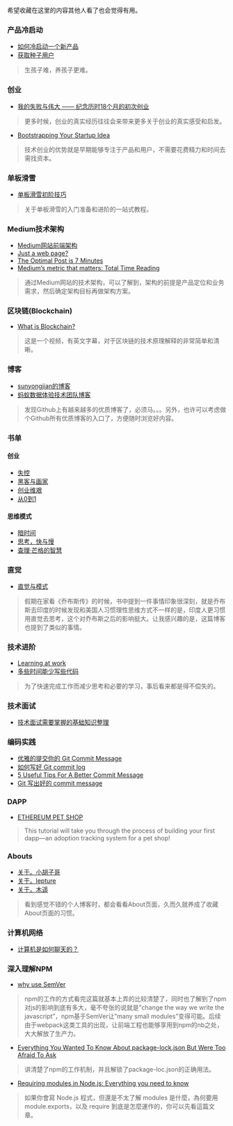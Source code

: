 
希望收藏在这里的内容其他人看了也会觉得有用。

### 产品冷启动
+ [如何冷启动一个新产品](https://www.zhihu.com/question/23281795) <br>
+ [获取种子用户](http://iamsujie.com/tag/%E5%86%B7%E5%90%AF%E5%8A%A8/)
> 生孩子难，养孩子更难。

### 创业
+ [我的失败与伟大 —— 纪念历时18个月的初次创业](http://iosre.com/t/topic/4152)
> 更多时候，创业的真实经历往往会来带来更多关于创业的真实感受和启发。
+ [Bootstrapping Your Startup Idea](http://yedingding.com/2014/03/12/bootstrapping-your-startup-idea.html)
> 技术创业的优势就是早期能够专注于产品和用户，不需要花费精力和时间去需找资本。

### 单板滑雪
+ [单板滑雪初阶技巧](https://www.bilibili.com/read/cv75859?from=articleDetail)
> 关于单板滑雪的入门准备和进阶的一站式教程。

### Medium技术架构
+ [Medium网站前端架构](https://gist.github.com/longmao/c56d46d28d033f356b6f)
+ [Just a web page?](https://medium.com/@dpup/just-a-web-page-194f7a3d260a)
+ [The Optimal Post is 7 Minutes](https://medium.com/data-lab/the-optimal-post-is-7-minutes-74b9f41509b)
+ [Medium’s metric that matters: Total Time Reading](https://medium.com/data-lab/mediums-metric-that-matters-total-time-reading-86c4970837d5)
> 通过Medium网站的技术架构，可以了解到，架构的前提是产品定位和业务需求，然后确定架构目标再做架构方案。

### 区块链(Blockchain)
+ [What is Blockchain?](https://www.cigionline.org/multimedia/what-blockchain)
> 这是一个视频，有英文字幕，对于区块链的技术原理解释的非常简单和清晰。

### 博客
+ [sunyongjian的博客](https://github.com/sunyongjian/blog)
+ [蚂蚁数据体验技术团队博客](https://github.com/ProtoTeam/blog)
> 发现Github上有越来越多的优质博客了，必须马。。。另外，也许可以考虑做个Github所有优质博客的入口了，方便随时浏览好内容。

### 书单
#### 创业
+ [失控](https://book.douban.com/subject/5375620/)
+ [黑客与画家](https://book.douban.com/subject/6021440/)
+ [创业维艰](https://book.douban.com/subject/26306686/)
+ [从0到1](https://book.douban.com/subject/26297606/)
#### 思维模式
+ [暗时间](https://book.douban.com/subject/6709809/)
+ [思考，快与慢](https://book.douban.com/subject/10785583/)
+ [查理·芒格的智慧](https://book.douban.com/subject/26374572/)

### 直觉
+ [直觉与模式](http://mindlee.com/2012/12/02/intuition-and-pattern/)
> 假期在家看《乔布斯传》的时候，书中提到一件事情印象很深刻，就是乔布斯去印度的时候发现和美国人习惯理性思维方式不一样的是，印度人更习惯用直觉去思考，这个对乔布斯之后的影响挺大。让我感兴趣的是，这篇博客也提到了类似的事情。

### 技术进阶
+ [Learning at work](https://jvns.ca/blog/2017/08/06/learning-at-work/?utm_campaign=CodeTengu&utm_medium=web&utm_source=CodeTengu_115)
+ [多些时间能少写些代码](https://coolshell.cn/articles/5686.html?utm_campaign=CodeTengu&utm_medium=web&utm_source=CodeTengu_115)
> 为了快速完成工作而减少思考和必要的学习，事后看来都是得不偿失的。

### 技术面试
+ [技术面试需要掌握的基础知识整理](https://github.com/CyC2018/Interview-Notebook)

### 编码实践
+ [优雅的提交你的 Git Commit Message](https://zhuanlan.zhihu.com/p/34223150)
+ [如何写好 Git commit log](https://www.zhihu.com/question/21209619/answer/257574960)
+ [5 Useful Tips For A Better Commit Message](https://robots.thoughtbot.com/5-useful-tips-for-a-better-commit-message)
+ [Git 写出好的 commit message](https://ruby-china.org/topics/15737)

### DAPP
+ [ETHEREUM PET SHOP](http://truffleframework.com/tutorials/pet-shop)
> This tutorial will take you through the process of building your first dapp—an adoption tracking system for a pet shop!

### Abouts
+ [关于。小胡子哥](https://www.barretlee.com/about/)
+ [关于。lepture](https://lepture.com/about)
+ [关于。木遥](http://blog.farmostwood.net/about)
> 看到感觉不错的个人博客时，都会看看About页面，久而久就养成了收藏About页面的习惯。

### 计算机网络
+ [计算机是如何聊天的？](https://www.zhihu.com/pub/book/119554662)

### 深入理解NPM
+ [why use SemVer](http://blog.npmjs.org/post/162134793605/why-use-semver)
> npm的工作的方式看完这篇就基本上弄的比较清楚了，同时也了解到了npm对js的影响到底有多大，毫不夸张的说就是”change the way we write the javascript”，npm基于SemVer让”many small modules”变得可能。后续由于webpack这类工具的出现，让前端工程也能够享用到npm的nb之处，大大解放了生产力。

+ [Everything You Wanted To Know About package-lock.json But Were Too Afraid To Ask](https://medium.com/@Quigley_Ja/everything-you-wanted-to-know-about-package-lock-json-b81911aa8ab8)
> 讲清楚了npm的工作机制，并且解锁了package-loc.json的正确用法。

+ [Requiring modules in Node.js: Everything you need to know](https://medium.freecodecamp.org/requiring-modules-in-node-js-everything-you-need-to-know-e7fbd119be8 )
> 如果你會寫 Node.js 程式，但還是不太了解 modules 是什麼，為何要用 module.exports，以及 require 到底是怎麼運作的，你可以先看這篇文章。
